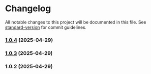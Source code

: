 # Changelog

All notable changes to this project will be documented in this file. See [standard-version](https://github.com/conventional-changelog/standard-version) for commit guidelines.

### [1.0.4](https://github.com/Matthiasc/simple-log-db/compare/v1.0.3...v1.0.4) (2025-04-29)

### [1.0.3](https://github.com/Matthiasc/simple-log-db/compare/v1.0.2...v1.0.3) (2025-04-29)

### 1.0.2 (2025-04-29)
